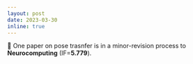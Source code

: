 ```yaml
---
layout: post
date: 2023-03-30
inline: true
---
```


📝 One paper on pose trasnfer is in a minor-revision process to <b>Neurocomputing</b> (IF=<b>5.779</b>).
